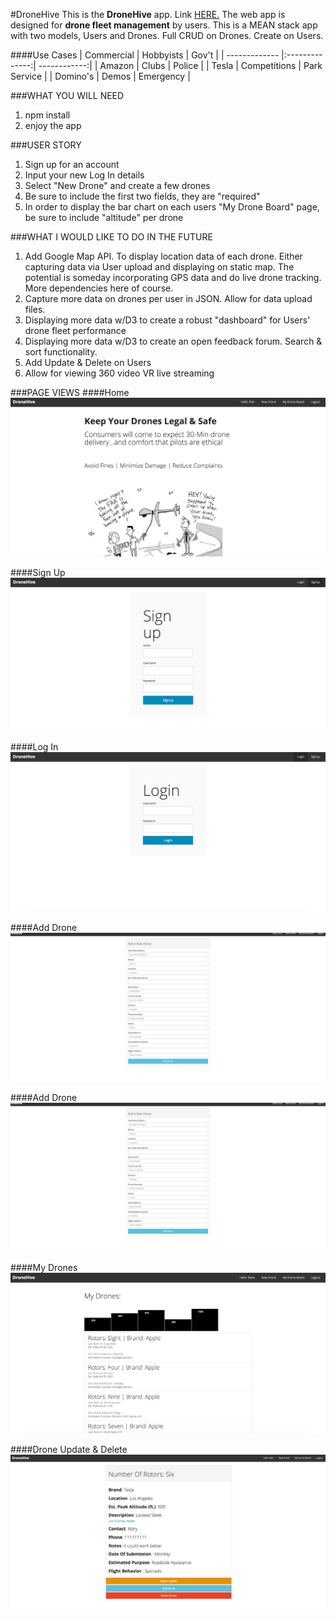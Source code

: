 #DroneHive
This is the **DroneHive** app. Link [HERE.](https://arcane-mountain-8566.herokuapp.com) The web app is designed for **drone fleet management** by users. This is a MEAN stack app with two models, Users and Drones.  Full CRUD on Drones.  Create on Users.

####Use Cases
| Commercial    |    Hobbyists   |       Gov't  |
| ------------- |:--------------:| ------------:|
|   Amazon      |      Clubs     |      Police  |
|   Tesla       |  Competitions  | Park Service |
|   Domino's    |     Demos      |   Emergency  |

###WHAT YOU WILL NEED 
1. npm install
2. enjoy the app

###USER STORY
1. Sign up for an account
2. Input your new Log In details
3. Select "New Drone" and create a few drones
4. Be sure to include the first two fields, they are "required"
5. In order to display the bar chart on each users "My Drone Board" page, be sure to include "altitude" per drone

###WHAT I WOULD LIKE TO DO IN THE FUTURE
1. Add Google Map API.  To display location data of each drone.  Either capturing data via User upload and displaying on static map.  The potential is someday incorporating GPS data and do live drone tracking. More dependencies here of course.
2. Capture more data on drones per user in JSON.  Allow for data upload files.
3. Displaying more data w/D3 to create a robust "dashboard" for Users' drone fleet performance
4. Displaying more data w/D3 to create an open feedback forum. Search & sort functionality.
5. Add Update & Delete on Users
6. Allow for viewing 360 video VR live streaming

###PAGE VIEWS
####Home
![alt text](https://raw.githubusercontent.com/KJWBeige/DroneHive/master/public/photos/newhome.png "Home")

####Sign Up
![alt text](https://raw.githubusercontent.com/KJWBeige/DroneHive/master/public/photos/signup.png "Sign Up")

####Log In
![alt text](https://raw.githubusercontent.com/KJWBeige/DroneHive/master/public/photos/login.png "Log In")

####Add Drone
![alt text](https://raw.githubusercontent.com/KJWBeige/DroneHive/master/public/photos/adddrone.png "Add Drone")

####Add Drone
![alt text](https://raw.githubusercontent.com/KJWBeige/DroneHive/master/public/photos/adddrone.png "Add Drone")

####My Drones
![alt text](https://raw.githubusercontent.com/KJWBeige/DroneHive/master/public/photos/mydrones.png "My Drones")

####Drone Update & Delete
![alt text](https://raw.githubusercontent.com/KJWBeige/DroneHive/master/public/photos/droneupdatedelete.png "Drone Update & Delete")